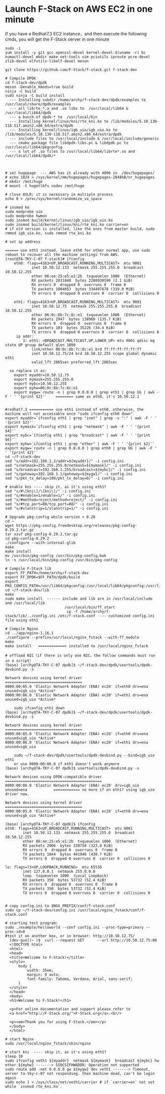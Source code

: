 # Launch F-Stack on AWS EC2 in one minute

  If you have a Redhat7.3 EC2 instance，and then execute the following cmds, you will get the F-Stack server in one minute 

    sudo -i
    yum install -y git gcc openssl-devel kernel-devel-$(uname -r) bc numactl-devel mkdir make net-tools vim pciutils iproute pcre-devel zlib-devel elfutils-libelf-devel meson

    git clone https://github.com/F-Stack/f-stack.git f-stack-dev

    # Compile DPDK
    cd f-stack-dev/dpdk
    meson -Denable_kmods=true build
    ninja -C build
    sudo ninja -C build install
      --- Installing subdir /home/archy/f-stack-dev/dpdk/examples to /usr/local/share/dpdk/examples
      --- all librte_*.a and .so libs to  /usr/local/lib64 & /usr/local/lib64/dpdk
      --- a bunch of dpdk-* to  /usr/local/bin
      --- Installing kernel/linux/kni/rte_kni.ko to /lib/modules/5.10.130-118.517.amzn2.x86_64/extra/dpdk
      --- Installing kernel/linux/igb_uio/igb_uio.ko to /lib/modules/5.10.130-118.517.amzn2.x86_64/extra/dpdk
      --- include files to /usr/local/include & /usr/local/include/generic
      --- cmake package file libdpdk-libs.pc & libdpdk.pc to /usr/local/lib64/pkgconfig
      --- a lot of .so files to /usr/local/lib64/librte*.so and /usr/local/lib64/dpdk/*
      
      
       
    # set hugepage	--- AWS has it already with 4096 in  /dev/hugepages/
    # echo 1024 > /sys/kernel/mm/hugepages/hugepages-2048kB/nr_hugepages
    # mkdir /mnt/huge
    # mount -t hugetlbfs nodev /mnt/huge

    # close ASLR; it is necessary in multiple process
    echo 0 > /proc/sys/kernel/randomize_va_space

    # insmod ko
    sudo modprobe uio
    sudo modprobe hwmon
    sudo insmod build/kernel/linux/igb_uio/igb_uio.ko
    sudo insmod build/kernel/linux/kni/rte_kni.ko carrier=on
    # if old version is installed, like the ones from master build, sudo rmmod igb_uio.ko, sudo rmmod rte_kni.ko

    # set ip address
    
    ====== use eth1 instead, leave eth0 for other normal app, use sudo reboot to recover all the machine settings from AWS.
    [root@TA-TKY-C-07 f-stack]# ifconfig
        eth0: flags=4163<UP,BROADCAST,RUNNING,MULTICAST>  mtu 9001
                inet 10.50.12.133  netmask 255.255.255.0  broadcast 10.50.12.255
                ether 06:ee:25:e5:e1:2b  txqueuelen 1000  (Ethernet)
                RX packets 2031848  bytes 2280930590 (2.1 GiB)
                RX errors 0  dropped 0  overruns 0  frame 0
                TX packets 1004053  bytes 334497678 (319.0 MiB)
                TX errors 0  dropped 0 overruns 0  carrier 0  collisions 0

        eth1: flags=4163<UP,BROADCAST,RUNNING,MULTICAST>  mtu 9001
                inet 10.50.12.75  netmask 255.255.255.0  broadcast 10.50.12.255
                ether 06:0c:8b:7c:8c:e1  txqueuelen 1000  (Ethernet)
                RX packets 2947  bytes 138960 (135.7 KiB)
                RX errors 0  dropped 0  overruns 0  frame 0
                TX packets 103  bytes 35226 (34.4 KiB)
                TX errors 0  dropped 0 overruns 0  carrier 0  collisions 0
         ip addr:
            3: eth1: <BROADCAST,MULTICAST,UP,LOWER_UP> mtu 9001 qdisc mq state UP group default qlen 1000
                link/ether 06:0c:8b:7c:8c:e1 brd ff:ff:ff:ff:ff:ff
                inet 10.50.12.75/24 brd 10.50.12.255 scope global dynamic eth1
                valid_lft 2865sec preferred_lft 2865sec

      so replace it as:
        export myaddr=10.50.12.75
        export mymask=255.255.255.0
        export mybc=10.50.12.255
        export myhw=06:0c:8b:7c:8c:e1
        export mygw=`route -n | grep 0.0.0.0 | grep eth1 | grep UG | awk -F ' ' '{print $2}'`    ======== same as eth0, it's 10.50.12.1


    #redhat7.3 =========== use eth1 instead of eth0, otherwise, the machine will not accessable once "sudo ifconfig eth0 down"
    export myaddr=`ifconfig eth1 | grep "inet" | grep -v ":" | awk -F ' '  '{print $2}'`
    export mymask=`ifconfig eth1 | grep "netmask" | awk -F ' ' '{print $4}'`
    export mybc=`ifconfig eth1 | grep "broadcast" | awk -F ' ' '{print $6}'`
    export myhw=`ifconfig eth1 | grep "ether" | awk -F ' ' '{print $2}'`
    export mygw=`route -n | grep 0.0.0.0 | grep eth0 | grep UG | awk -F ' ' '{print $2}'`
    cd ~/f-stack-dev
    sed "s/addr=192.168.1.2/addr=${myaddr}/" -i config.ini
    sed "s/netmask=255.255.255.0/netmask=${mymask}/" -i config.ini
    sed "s/broadcast=192.168.1.255/broadcast=${mybc}/" -i config.ini
    sed "s/gateway=192.168.1.1/gateway=${mygw}/" -i config.ini
    sed "s/pkt_tx_delay=100/pkt_tx_delay=0/" -i config.ini

    # enable kni ---- skip it, as it's using eth1?
    sed "s/#\[kni\]/\[kni\]/" -i config.ini
    sed "s/#enable=1/enable=1/" -i config.ini
    sed "s/#method=reject/method=reject/" -i config.ini
    sed "s/#tcp_port=80/tcp_port=80/" -i config.ini
    sed "s/#vlanstrip=1/vlanstrip=1/" -i config.ini

    # Upgrade pkg-config while version < 0.28
    cd ~
    wget https://pkg-config.freedesktop.org/releases/pkg-config-0.29.2.tar.gz
    tar xzvf pkg-config-0.29.2.tar.gz
    cd pkg-config-0.29.2
    ./configure --with-internal-glib
    make
    make install
    mv /usr/bin/pkg-config /usr/bin/pkg-config.bak
    ln -s /usr/local/bin/pkg-config /usr/bin/pkg-config

    # Compile F-Stack lib
    export FF_PATH=/home/archy/f-stack-dev
    export FF_DPDK=$FF_PATH/dpdk/build
    export PKG_CONFIG_PATH=/usr/lib64/pkgconfig:/usr/local/lib64/pkgconfig:/usr/lib/pkgconfig
    cd ~/f-stack-dev/lib
    make
    sudo make install  ------ include and lib are in /usr/local/include and /usr/local/lib  
                               /usr/local/bin/ff_start
                                cp -f /home/archy/f-stack/lib/../config.ini /etc/f-stack.conf  --- customized config.ini file using eth1

    # Compile Nginx
    cd ../app/nginx-1.16.1
    ./configure --prefix=/usr/local/nginx_fstack --with-ff_module
    make
    make install   ============> installed to /usr/local/nginx_fstack

    # offload NIC（if there is only one NIC，the follow commands must run in a script）
    (base) [archy@TA-TKY-C-07 dpdk]$ ~/f-stack-dev/dpdk/usertools/dpdk-devbind.py -s

    Network devices using kernel driver
    ===================================
    0000:00:05.0 'Elastic Network Adapter (ENA) ec20' if=eth0 drv=ena unused=igb_uio *Active*
    0000:00:06.0 'Elastic Network Adapter (ENA) ec20' if=eth1 drv=ena unused=igb_uio *Active*

        sudo ifconfig eth1 down
    (base) [archy@TA-TKY-C-07 dpdk]$ ~/f-stack-dev/dpdk/usertools/dpdk-devbind.py -s

    Network devices using kernel driver
    ===================================
    0000:00:05.0 'Elastic Network Adapter (ENA) ec20' if=eth0 drv=ena unused=igb_uio *Active*
    0000:00:06.0 'Elastic Network Adapter (ENA) ec20' if=eth1 drv=ena unused=igb_uio

        sudo ~/f-stack-dev/dpdk/usertools/dpdk-devbind.py --bind=igb_uio eth1
        or use 0000:00:06.0 if eth1 doesn't work anymore
    (base) [archy@TA-TKY-C-07 dpdk]$ usertools/dpdk-devbind.py -s

    Network devices using DPDK-compatible driver
    ============================================
    0000:00:06.0 'Elastic Network Adapter (ENA) ec20' drv=igb_uio unused=ena            ============ no more if on eth1? using igb_uio driver now.

    Network devices using kernel driver
    ===================================
    0000:00:05.0 'Elastic Network Adapter (ENA) ec20' if=eth0 drv=ena unused=igb_uio *Active*

    (base) [archy@TA-TKY-C-07 dpdk]$ ifconfig 
    eth0: flags=4163<UP,BROADCAST,RUNNING,MULTICAST>  mtu 9001
            inet 10.50.12.133  netmask 255.255.255.0  broadcast 10.50.12.255
            ether 06:ee:25:e5:e1:2b  txqueuelen 1000  (Ethernet)
            RX packets 2006  bytes 330758 (323.0 KiB)
            RX errors 0  dropped 0  overruns 0  frame 0
            TX packets 1844  bytes 441048 (430.7 KiB)
            TX errors 0  dropped 0 overruns 0  carrier 0  collisions 0

    lo: flags=73<UP,LOOPBACK,RUNNING>  mtu 65536
            inet 127.0.0.1  netmask 255.0.0.0
            loop  txqueuelen 1000  (Local Loopback)
            RX packets 350  bytes 53732 (52.4 KiB)
            RX errors 0  dropped 0  overruns 0  frame 0
            TX packets 350  bytes 53732 (52.4 KiB)
            TX errors 0  dropped 0 overruns 0  carrier 0  collisions 0


    # copy config.ini to $NGX_PREFIX/conf/f-stack.conf
    sudo cp ~/f-stack-dev/config.ini /usr/local/nginx_fstack/conf/f-stack.conf

    # starting test program:
    sudo ./example/helloworld --conf config.ini --proc-type=primary --proc-id=0
    #test it on another box, or in browser: http://10.50.12.75/
      [dev-guo](~ )$  curl --request GET      --url http://10.50.12.75:80
      <!DOCTYPE html>
      <html>
      <head>
      <title>Welcome to F-Stack!</title>
      <style>
          body {
              width: 35em;
              margin: 0 auto;
              font-family: Tahoma, Verdana, Arial, sans-serif;
          }
      </style>
      </head>
      <body>
      <h1>Welcome to F-Stack!</h1>

      <p>For online documentation and support please refer to
      <a href="http://F-Stack.org/">F-Stack.org</a>.<br/>

      <p><em>Thank you for using F-Stack.</em></p>
      </body>
      </html>

    # start Nginx
    sudo /usr/local/nginx_fstack/sbin/nginx

    # start kni  ---- skip it, as it's using eth1?
    sleep 10
    sudo ifconfig veth1 ${myaddr}  netmask ${mymask}  broadcast ${mybc} hw ether ${myhw} -------> SIOCSIFHWADDR: Operation not supported
    sudo route add -net 0.0.0.0 gw ${mygw} dev veth1 -------> Timeout, server ta-tky-c-07 not responding. then machine dead, can't be login again
    sudo echo 1 > /sys/class/net/veth1/carrier # if `carrier=on` not set while `insmod rte_kni.ko`.
